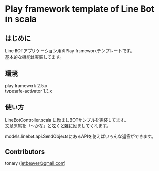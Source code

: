 Play framework template of Line Bot in scala
========

はじめに
------
Line BOTアプリケーション用のPlay frameworkテンプレートです。  
基本的な機能は実装してます。

環境
---
play framework 2.5.x  
typesafe-activator 1.3.x

使い方
----
LineBotController.scala に励ましBOTサンプルを実装してます。  
文章末尾を「〜かな」と呟くと雑に励ましてくれます。

models.linebot.api.SendObjectsにあるAPIを使えばいろんな返答ができます。

Contributors
------------
tonary (jetbeaver@gmail.com)
